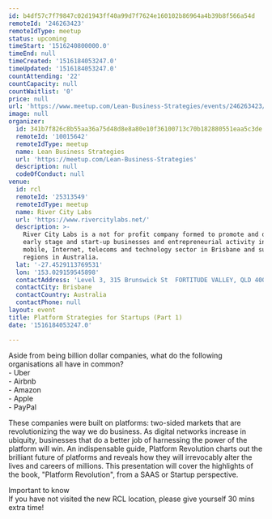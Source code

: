 ```yaml
---
id: b4df57c7f79847c02d1943ff40a99d7f7624e160102b86964a4b39b8f566a54d
remoteId: '246263423'
remoteIdType: meetup
status: upcoming
timeStart: '1516240800000.0'
timeEnd: null
timeCreated: '1516184053247.0'
timeUpdated: '1516184053247.0'
countAttending: '22'
countCapacity: null
countWaitlist: '0'
price: null
url: 'https://www.meetup.com/Lean-Business-Strategies/events/246263423/'
image: null
organizer:
  id: 341b7f826c8b55aa36a75d48d8e8a80e10f36100713c70b182880551eaa5c3de
  remoteId: '10015642'
  remoteIdType: meetup
  name: Lean Business Strategies
  url: 'https://meetup.com/Lean-Business-Strategies'
  description: null
  codeOfConduct: null
venue:
  id: rcl
  remoteId: '25313549'
  remoteIdType: meetup
  name: River City Labs
  url: 'https://www.rivercitylabs.net/'
  description: >-
    River City Labs is a not for profit company formed to promote and develop
    early stage and start-up businesses and entrepreneurial activity in the
    mobile, Internet, telecoms and technology sector in Brisbane and surrounding
    regions in Australia.
  lat: '-27.4529113769531'
  lon: '153.029159545898'
  contactAddress: 'Level 3, 315 Brunswick St  FORTITUDE VALLEY, QLD 4000'
  contactCity: Brisbane
  contactCountry: Australia
  contactPhone: null
layout: event
title: Platform Strategies for Startups (Part 1)
date: '1516184053247.0'

---
```

<p>Aside from being billion dollar companies, what do the following organisations all have in common?<br/>- Uber<br/>- Airbnb<br/>- Amazon<br/>- Apple<br/>- PayPal</p> <p>These companies were built on platforms: two-sided markets that are revolutionizing the way we do business. As digital networks increase in ubiquity, businesses that do a better job of harnessing the power of the platform will win. An indispensable guide, Platform Revolution charts out the brilliant future of platforms and reveals how they will irrevocably alter the lives and careers of millions. This presentation will cover the highlights of the book, "Platform Revolution", from a SAAS or Startup perspective.</p> <p>Important to know<br/>If you have not visited the new RCL location, please give yourself 30 mins extra time!</p> 
